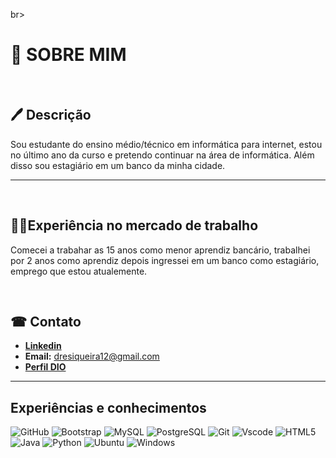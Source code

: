 br>


# 🔎 SOBRE MIM

<br>

## 🖊 Descrição
Sou estudante do ensino médio/técnico em informática para internet, estou no último ano da curso e pretendo continuar na área de informática. Além disso sou estagiário em um banco da minha cidade.

___
<BR>

## 🙋‍♂️Experiência no mercado de trabalho
Comecei a trabahar as 15 anos como menor aprendiz bancário, trabalhei por 2 anos como aprendiz depois ingressei em um banco como estagiário, emprego que estou atualemente.

<BR>

## ☎ Contato
* [**Linkedin**](www.linkedin.com/in/andré-luiz-siqueira12)
* **Email:** dresiqueira12@gmail.com
* [**Perfil DIO**](https://github.com/Andre-L12)

----------------
Experiências e conhecimentos
------

![GitHub](https://img.shields.io/badge/GitHub-1?style=for-the-badge&logo=github&logoColor=white)
![Bootstrap](https://img.shields.io/badge/-boostrap-C0C0C0?style=for-the-badge&logo=bootstrap&labelColor=#C0C0C0)
![MySQL](https://img.shields.io/badge/MySQL-191970?style=for-the-badge&logo=mysql&logoColor=white)
![PostgreSQL](https://img.shields.io/badge/PostgreSQL-F5FFFA?style=for-the-badge&logo=postgresql)
![Git](https://img.shields.io/badge/GIT-E44C30?style=for-the-badge&logo=git&logoColor=white)
![Vscode](https://img.shields.io/badge/Vscode-007ACC?style=for-the-badge&logo=visual-studio-code&logoColor=white)
![HTML5](https://img.shields.io/badge/HTML5-E34F26?style=for-the-badge&logo=html5&logoColor=white)
![Java](https://img.shields.io/badge/java-%23ED8B00.svg?style=for-the-badge&logo=openjdk&logoColor=white)
![Python](https://img.shields.io/badge/python-3670A0?style=for-the-badge&logo=python&logoColor=ffdd54)
![Ubuntu](https://img.shields.io/badge/Ubuntu-35495E?style=for-the-badge&logo=ubuntu&logoColor=2CA5E0)
![Windows](https://img.shields.io/badge/Windows-000?style=for-the-badge&logo=windows&logoColor=2CA5E0)
